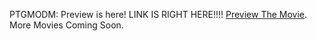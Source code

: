 PTGMODM:
Preview is here!
LINK IS RIGHT HERE!!!!
[Preview The Movie](./another-page.html).
More Movies Coming Soon.
